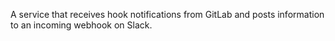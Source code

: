 A service that receives hook notifications from GitLab and posts information to an incoming webhook on Slack.